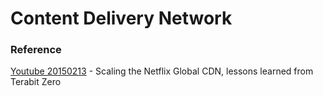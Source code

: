 # Content Delivery Network

### Reference

[Youtube 20150213](https://youtu.be/tbqcsHg-Q_o) - Scaling the Netflix Global CDN, lessons learned from Terabit Zero

